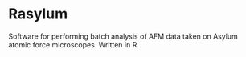 # Rasylum
Software for performing batch analysis of AFM data taken on Asylum atomic force microscopes. Written in R
